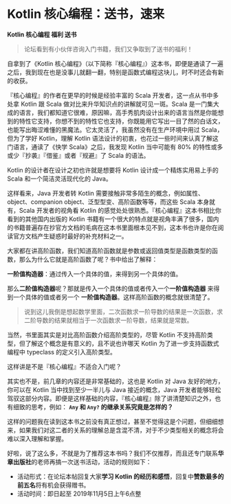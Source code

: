# Kotlin 核心编程：送书，速来

**Kotlin 核心编程 福利 送书**

> 论坛看到有小伙伴咨询入门书籍，我们又争取到了送书的福利！

自拿到了《Kotlin 核心编程》（以下简称『核心编程』）这本书，即便是通读了一遍之后，我到现在也是没事儿就翻一翻，特别是函数式编程这块儿，时不时还会有新的收获。

『核心编程』的作者在更早的时候是经验丰富的 Scala 开发者，这一点从书中多处拿 Kotlin 跟 Scala 做对比来升华知识点的讲解就可见一斑。Scala 是一门集大成的语言，我们都知道它很难，原因嘛，高手秀肌肉设计出来的语言当然是你能想到的特性它支持，你想不到的特性它也支持，你既能用它写出一目了然的白话文，也能写出晦涩难懂的黑魔法。它太灵活了，我虽然没有在生产环境中用过 Scala，但为了学好 Kotlin，理解 Kotlin 语法设计的初衷，也花过一些时间来认真了解这门语言，通读了《快学 Scala》之后，我发现 Kotlin 当中可能有 80% 的特性或多或少『抄袭』『借鉴』或者『规避』了 Scala 的语法。

Kotlin 的设计者在设计之初也许就是想要将 Kotlin 设计成一个精炼实用易上手的 Scala 和一个简洁灵活现代化的 Java。

这样看来，Java 开发者转 Kotlin 需要接触非常多陌生的概念，例如属性、object、companion object、泛型型变、高阶函数等等，而这些 Scala 本身就有，Scala 开发者的视角看 Kotlin 的感觉处处很熟悉。『核心编程』这本书相比你看到的其他国内出版的 Kotlin 书籍有一个很大的特点就是视角丰满了很多，国内的书籍普遍存在抄官方文档的毛病在这本书里面根本见不到，这本书也许是你在阅读官方文档产生疑惑时最好的补充材料之一。

大家都在讲高阶函数，我们知道高阶函数就是参数或返回值类型是函数类型的函数，那么为什么它就是高阶函数了呢？书中给出了解释：

 **一阶值构造器**：通过传入一个具体的值，来得到另一个具体的值。

那么**二阶值构造器**呢？那就是传入一个具体的值或者传入一个**一阶值构造器** 来得到一个具体的值或者另一个 **一阶值构造器**。这样高阶函数的概念就很清楚了。

> 说到这儿我倒是想起数学里面，二次函数求一阶导数的结果是一次函数，求二阶导数的结果就相当于一次函数求一阶导数，结果就是常数。

当然，书里面其实是对比高阶函数介绍高阶类型的，尽管 Kotlin 不支持高阶类型，但了解这个概念是有意义的，且不说也许哪天 Kotlin 为了进一步支持函数式编程中 typeclass 的定义引入高阶类型。

这样讲是不是『核心编程』不适合入门呢？

其实也不是，前几章的内容还是非常基础的，这也是 Kotlin 对 Java 友好的地方，你可以在 Kotlin 当中找到至少一半儿与 Java 接近的概念，Java 开发者能够轻松驾驭这部分内容。即便是这样基础的内容，『核心编程』除了讲清楚知识之外，也有细致的思考，例如： **`Any` 和 `Any?` 的继承关系究竟是怎样的？**

这样的问题我在读到这本书之前没有真正想过，甚至不觉得这是个问题，但细细想来，如果我们对这二者的关系的理解总是含混不清，对于不少类型相关的概念将会难以深入理解和掌握。

好啦，说了这么多，不就是为了推荐这本书吗？我们不仅推荐，而且还专门联系**华章出版社**的老师再搞一次送书活动，活动的规则如下：


* 活动形式：在论坛本帖回复大家**学习 Kotlin 的经历和感悟**，回复中**赞数最多的前五名**将有机会获得赠书。
* 活动时间：即日起至 2019年11月5日上午6点整

